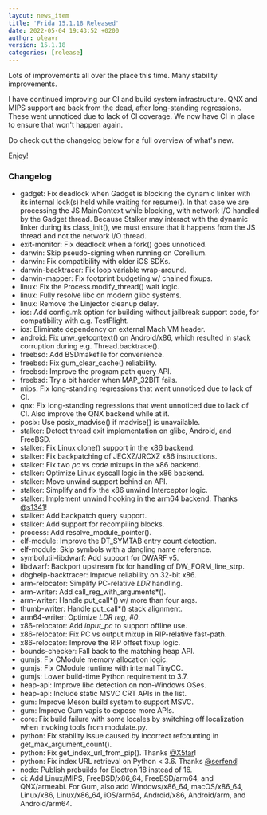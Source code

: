 ```yaml
---
layout: news_item
title: 'Frida 15.1.18 Released'
date: 2022-05-04 19:43:52 +0200
author: oleavr
version: 15.1.18
categories: [release]
---
```


Lots of improvements all over the place this time. Many stability improvements.

I have continued improving our CI and build system infrastructure. QNX and MIPS
support are back from the dead, after long-standing regressions. These went
unnoticed due to lack of CI coverage. We now have CI in place to ensure that
won't happen again.

Do check out the changelog below for a full overview of what's new.

Enjoy!

### Changelog

- gadget: Fix deadlock when Gadget is blocking the dynamic linker with its
  internal lock(s) held while waiting for resume(). In that case we are
  processing the JS MainContext while blocking, with network I/O handled by the
  Gadget thread. Because Stalker may interact with the dynamic linker during its
  class_init(), we must ensure that it happens from the JS thread and not the
  network I/O thread.
- exit-monitor: Fix deadlock when a fork() goes unnoticed.
- darwin: Skip pseudo-signing when running on Corellium.
- darwin: Fix compatibility with older iOS SDKs.
- darwin-backtracer: Fix loop variable wrap-around.
- darwin-mapper: Fix footprint budgeting w/ chained fixups.
- linux: Fix the Process.modify_thread() wait logic.
- linux: Fully resolve libc on modern glibc systems.
- linux: Remove the Linjector cleanup delay.
- ios: Add config.mk option for building without jailbreak support code, for
  compatibility with e.g. TestFlight.
- ios: Eliminate dependency on external Mach VM header.
- android: Fix unw_getcontext() on Android/x86, which resulted in stack
  corruption during e.g. Thread.backtrace().
- freebsd: Add BSDmakefile for convenience.
- freebsd: Fix gum_clear_cache() reliability.
- freebsd: Improve the program path query API.
- freebsd: Try a bit harder when MAP_32BIT fails.
- mips: Fix long-standing regressions that went unnoticed due to lack of CI.
- qnx: Fix long-standing regressions that went unnoticed due to lack of CI. Also
  improve the QNX backend while at it.
- posix: Use posix_madvise() if madvise() is unavailable.
- stalker: Detect thread exit implementation on glibc, Android, and FreeBSD.
- stalker: Fix Linux clone() support in the x86 backend.
- stalker: Fix backpatching of JECXZ/JRCXZ x86 instructions.
- stalker: Fix two *pc* vs *code* mixups in the x86 backend.
- stalker: Optimize Linux syscall logic in the x86 backend.
- stalker: Move unwind support behind an API.
- stalker: Simplify and fix the x86 unwind Interceptor logic.
- stalker: Implement unwind hooking in the arm64 backend. Thanks [@s1341][]!
- stalker: Add backpatch query support.
- stalker: Add support for recompiling blocks.
- process: Add resolve_module_pointer().
- elf-module: Improve the DT_SYMTAB entry count detection.
- elf-module: Skip symbols with a dangling name reference.
- symbolutil-libdwarf: Add support for DWARF v5.
- libdwarf: Backport upstream fix for handling of DW_FORM_line_strp.
- dbghelp-backtracer: Improve reliability on 32-bit x86.
- arm-relocator: Simplify PC-relative *LDR* handling.
- arm-writer: Add call_reg_with_arguments*().
- arm-writer: Handle put_call*() w/ more than four args.
- thumb-writer: Handle put_call*() stack alignment.
- arm64-writer: Optimize *LDR reg, #0*.
- x86-relocator: Add *input_pc* to support offline use.
- x86-relocator: Fix PC vs output mixup in RIP-relative fast-path.
- x86-relocator: Improve the RIP offset fixup logic.
- bounds-checker: Fall back to the matching heap API.
- gumjs: Fix CModule memory allocation logic.
- gumjs: Fix CModule runtime with internal TinyCC.
- gumjs: Lower build-time Python requirement to 3.7.
- heap-api: Improve libc detection on non-Windows OSes.
- heap-api: Include static MSVC CRT APIs in the list.
- gum: Improve Meson build system to support MSVC.
- gum: Improve Gum vapis to expose more APIs.
- core: Fix build failure with some locales by switching off localization when
  invoking tools from modulate.py.
- python: Fix stability issue caused by incorrect refcounting in
  get_max_argument_count().
- python: Fix get_index_url_from_pip(). Thanks [@X5tar][]!
- python: Fix index URL retrieval on Python < 3.6. Thanks [@serfend][]!
- node: Publish prebuilds for Electron 18 instead of 16.
- ci: Add Linux/MIPS, FreeBSD/x86_64, FreeBSD/arm64, and QNX/armeabi. For Gum,
  also add Windows/x86_64, macOS/x86_64, Linux/x86, Linux/x86_64, iOS/arm64,
  Android/x86, Android/arm, and Android/arm64.


[@s1341]: https://github.com/s1341
[@X5tar]: https://github.com/X5tar
[@serfend]: https://github.com/serfend
